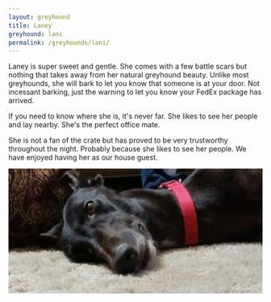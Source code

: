 ```yaml
---
layout: greyhound
title: Laney
greyhound: lani
permalink: /greyhounds/lani/
---
```



Laney is super sweet and gentle.  She comes with a few battle scars but nothing that takes away from her natural greyhound beauty.  Unlike most greyhounds, she will bark to let you know that someone is at your door. Not incessant barking, just the warning to let you know your FedEx package has arrived.

If you need to know where she is, it's never far. She likes to see her people and lay nearby. She's the perfect office mate.

She is not a fan of the crate but has proved to be very trustworthy throughout the night. Probably because she likes to see her people.
We have enjoyed having her as our house guest.

<img class="img-rounded" src="/img/lani2.jpg">

<div class="col-md-6">
<div class="fb-post" data-href="https://www.facebook.com/greyhoundpetscentraltexas/posts/10155681973893572:0" data-width="auto" data-show-text="true"></div>
</div>

<div class="col-md-6">
<div class="fb-post" data-href="https://www.facebook.com/greyhoundpetscentraltexas/posts/10155792935863572:0" data-width="auto" data-show-text="true"></div>
</div>

<div class="col-md-6">
<div class="fb-post" data-href="https://www.facebook.com/greyhoundpetscentraltexas/posts/10155865941653572:0" data-width="auto" data-show-text="true"></div>
</div>
